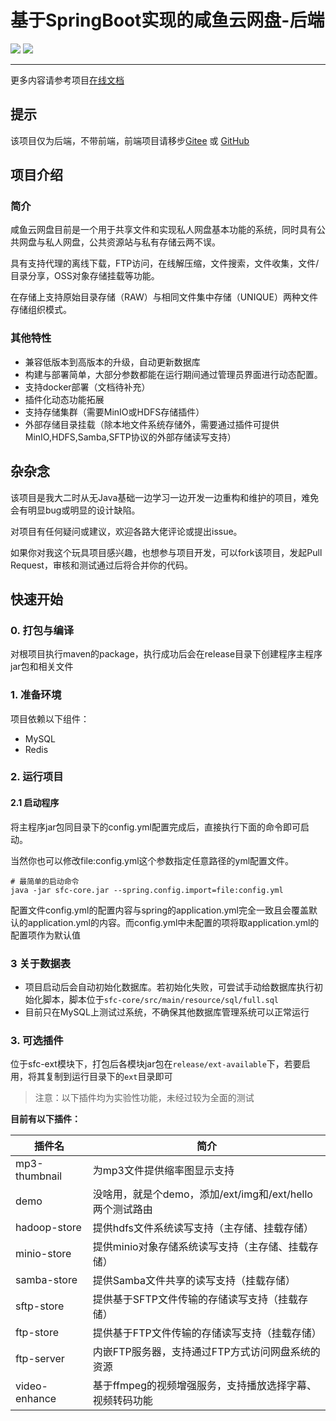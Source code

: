 # 基于SpringBoot实现的咸鱼云网盘-后端

![](https://img.shields.io/badge/SpringBoot-2.4-green.svg)
![](https://img.shields.io/badge/Java-11-green.svg)

---

更多内容请参考项目[在线文档](https://mjt233.github.io/saltedfishcloud-backend/)

## 提示 

该项目仅为后端，不带前端，前端项目请移步[Gitee](https://gitee.com/xiaotao233/saltedfishcloud-frontend) 或 [GitHub](https://github.com/mjt233/saltedfishcloud-backend)

## 项目介绍

### 简介

咸鱼云网盘目前是一个用于共享文件和实现私人网盘基本功能的系统，同时具有公共网盘与私人网盘，公共资源站与私有存储云两不误。

具有支持代理的离线下载，FTP访问，在线解压缩，文件搜索，文件收集，文件/目录分享，OSS对象存储挂载等功能。

在存储上支持原始目录存储（RAW）与相同文件集中存储（UNIQUE）两种文件存储组织模式。

### 其他特性  

- 兼容低版本到高版本的升级，自动更新数据库
- 构建与部署简单，大部分参数都能在运行期间通过管理员界面进行动态配置。
- 支持docker部署（文档待补充）
- 插件化动态功能拓展
- 支持存储集群（需要MinIO或HDFS存储插件）
- 外部存储目录挂载（除本地文件系统存储外，需要通过插件可提供MinIO,HDFS,Samba,SFTP协议的外部存储读写支持）

## 杂杂念

该项目是我大二时从无Java基础一边学习一边开发一边重构和维护的项目，难免会有明显bug或明显的设计缺陷。

对项目有任何疑问或建议，欢迎各路大佬评论或提出issue。

如果你对我这个玩具项目感兴趣，也想参与项目开发，可以fork该项目，发起Pull Request，审核和测试通过后将合并你的代码。

## 快速开始    

### 0. 打包与编译

对根项目执行maven的package，执行成功后会在release目录下创建程序主程序jar包和相关文件

### 1. 准备环境

项目依赖以下组件：
- MySQL
- Redis

### 2. 运行项目

#### 2.1 启动程序

将主程序jar包同目录下的config.yml配置完成后，直接执行下面的命令即可启动。

当然你也可以修改file:config.yml这个参数指定任意路径的yml配置文件。

```shell
# 最简单的启动命令
java -jar sfc-core.jar --spring.config.import=file:config.yml
```

配置文件config.yml的配置内容与spring的application.yml完全一致且会覆盖默认的application.yml的内容。而config.yml中未配置的项将取application.yml的配置项作为默认值

### 3 关于数据表

- 项目启动后会自动初始化数据库。若初始化失败，可尝试手动给数据库执行初始化脚本，脚本位于`sfc-core/src/main/resource/sql/full.sql`
- 目前只在MySQL上测试过系统，不确保其他数据库管理系统可以正常运行

### 3. 可选插件

位于sfc-ext模块下，打包后各模块jar包在`release/ext-available`下，若要启用，将其复制到运行目录下的`ext`目录即可

> 注意：以下插件均为实验性功能，未经过较为全面的测试

**目前有以下插件：**

| 插件名           | 简介                                      |
|---------------|-----------------------------------------|
| mp3-thumbnail | 为mp3文件提供缩率图显示支持                         |
| demo          | 没啥用，就是个demo，添加/ext/img和/ext/hello两个测试路由 |
| hadoop-store  | 提供hdfs文件系统读写支持（主存储、挂载存储）                |
| minio-store   | 提供minio对象存储系统读写支持（主存储、挂载存储）             |
| samba-store   | 提供Samba文件共享的读写支持（挂载存储）                  |
| sftp-store    | 提供基于SFTP文件传输的存储读写支持（挂载存储）               |
| ftp-store     | 提供基于FTP文件传输的存储读写支持（挂载存储）                |
| ftp-server    | 内嵌FTP服务器，支持通过FTP方式访问网盘系统的资源             |
| video-enhance | 基于ffmpeg的视频增强服务，支持播放选择字幕、视频转码功能         |
